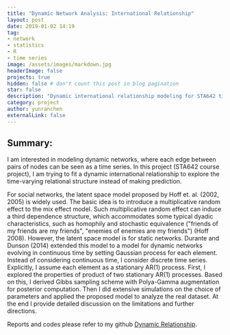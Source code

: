 ```yaml
---
title: "Dynamic Network Analysis: International Relationship"
layout: post
date: 2019-01-02 14:19
tag:
- network
- statistics
- R
- time series
image: /assets/images/markdown.jpg
headerImage: false
projects: true
hidden: false # don't count this post in blog pagination
star: false
description: "Dynamic international relationship modeling for STA642 time series project"
category: project
author: yunranchen
externalLink: false
---
```



## Summary:

I am interested in modeling dynamic networks, where each edge between pairs of nodes can be seen as a time series. In this project (STA642 course project), I am trying to fit a dynamic international relationship to explore the time-varying relational structure instead of making prediction.

For social networks, the latent space model proposed by Hoff et. al. (2002, 2005) is widely used. The basic idea is to introduce a multiplicative random effect to the mix effect model. Such multiplicative random effect can induce a third dependence structure, which accommodates some typical dyadic characteristics, such as homophily and stochastic equivalence ("friends of my friends are my friends", "enemies of enemies are my friends") (Hoff 2008). However, the latent space model is for static networks. Durante and Dunson (2014) extended this model to a model for dynamic networks evolving in continuous time by setting Gaussian process for each element. Instead of considering continuous time, I consider discrete time series. Explicitly, I assume each element as a stationary AR(1) process. First, I explored the properties of product of two stationary AR(1) processes. Based on this, I derived Gibbs sampling scheme with Polya-Gamma augmentation for posterior computation. Then I did extensive simulations on the choice of parameters and applied the proposed model to analyze the real dataset. At the end I provide detailed discussion on the limitations and further directions.  



Reports and codes please refer to my github <a href="https://github.com/YunranChen/DynamicRelationship">Dynamic Relationship</a>.
